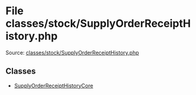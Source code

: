 File classes/stock/SupplyOrderReceiptHistory.php
=========
Source: [classes/stock/SupplyOrderReceiptHistory.php](https://github.com/PrestaShop/PrestaShop/blob/1.6.1.1/classes/stock/SupplyOrderReceiptHistory.php)


Classes
-------

* [SupplyOrderReceiptHistoryCore](class.SupplyOrderReceiptHistoryCore)

